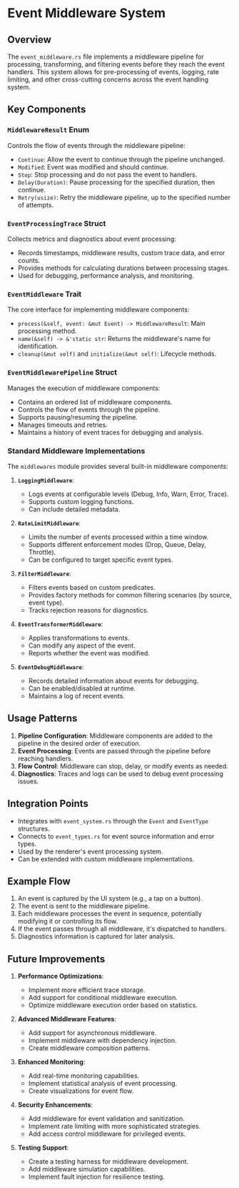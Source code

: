# Event Middleware System

## Overview

The `event_middleware.rs` file implements a middleware pipeline for processing, transforming, and filtering events before they reach the event handlers. This system allows for pre-processing of events, logging, rate limiting, and other cross-cutting concerns across the event handling system.

## Key Components

### `MiddlewareResult` Enum

Controls the flow of events through the middleware pipeline:

- `Continue`: Allow the event to continue through the pipeline unchanged.
- `Modified`: Event was modified and should continue.
- `Stop`: Stop processing and do not pass the event to handlers.
- `Delay(Duration)`: Pause processing for the specified duration, then continue.
- `Retry(usize)`: Retry the middleware pipeline, up to the specified number of attempts.

### `EventProcessingTrace` Struct

Collects metrics and diagnostics about event processing:

- Records timestamps, middleware results, custom trace data, and error counts.
- Provides methods for calculating durations between processing stages.
- Used for debugging, performance analysis, and monitoring.

### `EventMiddleware` Trait

The core interface for implementing middleware components:

- `process(&self, event: &mut Event) -> MiddlewareResult`: Main processing method.
- `name(&self) -> &'static str`: Returns the middleware's name for identification.
- `cleanup(&mut self)` and `initialize(&mut self)`: Lifecycle methods.

### `EventMiddlewarePipeline` Struct

Manages the execution of middleware components:

- Contains an ordered list of middleware components.
- Controls the flow of events through the pipeline.
- Supports pausing/resuming the pipeline.
- Manages timeouts and retries.
- Maintains a history of event traces for debugging and analysis.

### Standard Middleware Implementations

The `middlewares` module provides several built-in middleware components:

1. **`LoggingMiddleware`**:

   - Logs events at configurable levels (Debug, Info, Warn, Error, Trace).
   - Supports custom logging functions.
   - Can include detailed metadata.

2. **`RateLimitMiddleware`**:

   - Limits the number of events processed within a time window.
   - Supports different enforcement modes (Drop, Queue, Delay, Throttle).
   - Can be configured to target specific event types.

3. **`FilterMiddleware`**:

   - Filters events based on custom predicates.
   - Provides factory methods for common filtering scenarios (by source, event type).
   - Tracks rejection reasons for diagnostics.

4. **`EventTransformerMiddleware`**:

   - Applies transformations to events.
   - Can modify any aspect of the event.
   - Reports whether the event was modified.

5. **`EventDebugMiddleware`**:
   - Records detailed information about events for debugging.
   - Can be enabled/disabled at runtime.
   - Maintains a log of recent events.

## Usage Patterns

1. **Pipeline Configuration**: Middleware components are added to the pipeline in the desired order of execution.
2. **Event Processing**: Events are passed through the pipeline before reaching handlers.
3. **Flow Control**: Middleware can stop, delay, or modify events as needed.
4. **Diagnostics**: Traces and logs can be used to debug event processing issues.

## Integration Points

- Integrates with `event_system.rs` through the `Event` and `EventType` structures.
- Connects to `event_types.rs` for event source information and error types.
- Used by the renderer's event processing system.
- Can be extended with custom middleware implementations.

## Example Flow

1. An event is captured by the UI system (e.g., a tap on a button).
2. The event is sent to the middleware pipeline.
3. Each middleware processes the event in sequence, potentially modifying it or controlling its flow.
4. If the event passes through all middleware, it's dispatched to handlers.
5. Diagnostics information is captured for later analysis.

## Future Improvements

1. **Performance Optimizations**:

   - Implement more efficient trace storage.
   - Add support for conditional middleware execution.
   - Optimize middleware execution order based on statistics.

2. **Advanced Middleware Features**:

   - Add support for asynchronous middleware.
   - Implement middleware with dependency injection.
   - Create middleware composition patterns.

3. **Enhanced Monitoring**:

   - Add real-time monitoring capabilities.
   - Implement statistical analysis of event processing.
   - Create visualizations for event flow.

4. **Security Enhancements**:

   - Add middleware for event validation and sanitization.
   - Implement rate limiting with more sophisticated strategies.
   - Add access control middleware for privileged events.

5. **Testing Support**:
   - Create a testing harness for middleware development.
   - Add middleware simulation capabilities.
   - Implement fault injection for resilience testing.
